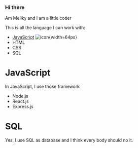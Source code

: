 ### Hi there

Am Meilky and I am a little coder

This is all the language I can work with:
 - [JavaScript](#JavaScript) ![icon](https://external-content.duckduckgo.com/iu/?u=https%3A%2F%2Fupload.wikimedia.org%2Fwikipedia%2Fcommons%2Fthumb%2F9%2F99%2FUnofficial_JavaScript_logo_2.svg%2F1200px-Unofficial_JavaScript_logo_2.svg.png&f=1&nofb=1){width=64px}
 - HTML
 - CSS
 - [SQL](#SQL)
 
# JavaScript

In JavaScript, I use those framework

 - Node.js
 - React.js
 - Express.js
 
# SQL

Yes, I use SQL as database and I think every body should no it.
